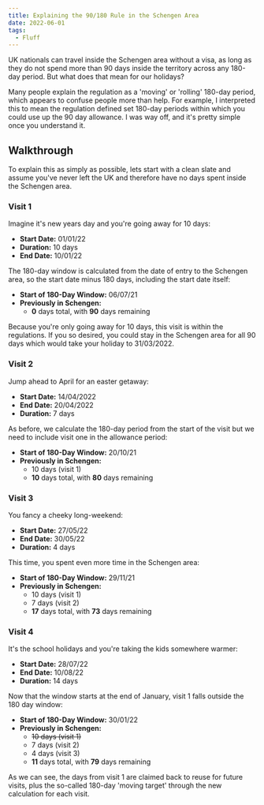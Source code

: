 ```yaml
---
title: Explaining the 90/180 Rule in the Schengen Area
date: 2022-06-01
tags:
  - Fluff
---
```


UK nationals can travel inside the Schengen area without a visa, as long as they
do not spend more than 90 days inside the territory across any 180-day period.
But what does that mean for our holidays?

<!-- more -->

Many people explain the regulation as a 'moving' or 'rolling' 180-day period,
which appears to confuse people more than help. For example, I interpreted this
to mean the regulation defined set 180-day periods within which you could use up
the 90 day allowance. I was way off, and it's pretty simple once you understand
it.

## Walkthrough

To explain this as simply as possible, lets start with a clean slate and assume
you've never left the UK and therefore have no days spent inside the Schengen
area.

### Visit 1

Imagine it's new years day and you're going away for 10 days:

- **Start Date:** 01/01/22
- **Duration:** 10 days
- **End Date:** 10/01/22

The 180-day window is calculated from the date of entry to the Schengen area, so
the start date minus 180 days, including the start date itself:

- **Start of 180-Day Window:** 06/07/21
- **Previously in Schengen:**
  - **0** days total, with **90** days remaining

Because you're only going away for 10 days, this visit is within the
regulations. If you so desired, you could stay in the Schengen area for all 90
days which would take your holiday to 31/03/2022.

### Visit 2

Jump ahead to April for an easter getaway:

- **Start Date:** 14/04/2022
- **End Date:** 20/04/2022
- **Duration:** 7 days

As before, we calculate the 180-day period from the start of the visit but we
need to include visit one in the allowance period:

- **Start of 180-Day Window:** 20/10/21
- **Previously in Schengen:**
  - 10 days (visit 1)
  - **10** days total, with **80** days remaining

### Visit 3

You fancy a cheeky long-weekend:

- **Start Date:** 27/05/22
- **End Date:** 30/05/22
- **Duration:** 4 days

This time, you spent even more time in the Schengen area:

- **Start of 180-Day Window:** 29/11/21
- **Previously in Schengen:**
  - 10 days (visit 1)
  - 7 days (visit 2)
  - **17** days total, with **73** days remaining

### Visit 4

It's the school holidays and you're taking the kids somewhere warmer:

- **Start Date:** 28/07/22
- **End Date:** 10/08/22
- **Duration:** 14 days

Now that the window starts at the end of January, visit 1 falls outside the 180
day window:

- **Start of 180-Day Window:** 30/01/22
- **Previously in Schengen:**
  - ~~10 days (visit 1)~~
  - 7 days (visit 2)
  - 4 days (visit 3)
  - **11** days total, with **79** days remaining

As we can see, the days from visit 1 are claimed back to reuse for future
visits, plus the so-called 180-day 'moving target' through the new calculation
for each visit.
